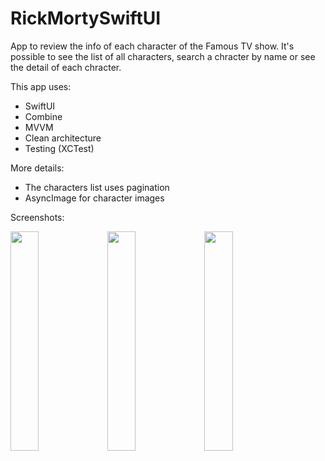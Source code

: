 # RickMortySwiftUI

App to review the info of each character of the Famous TV show. It's possible to see the list of all characters, search a chracter by name or see the detail of each chracter.

This app uses:
- SwiftUI
- Combine
- MVVM
- Clean architecture
- Testing (XCTest)

More details:
- The characters list uses pagination
- AsyncImage for character images

Screenshots:

<img src="https://user-images.githubusercontent.com/19240805/218848908-12718f22-6e9b-4533-bb38-b52832ecac19.png" width="30%" height="30%"> 
<img src="https://user-images.githubusercontent.com/19240805/218849618-4ce19563-4c38-49a4-9bb2-198bd0b9c4d6.png" width="30%" height="30%"> 
<img src="https://user-images.githubusercontent.com/19240805/218849818-69f91a27-1749-4c97-93a2-d4d45bb81160.png" width="30%" height="30%">
